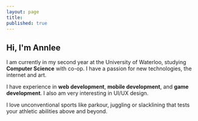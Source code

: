 ```yaml
---
layout: page
title: 
published: true
---
```

Hi, I'm Annlee
--------------
  I am currently in my second year at the University of Waterloo, studying **Computer Science** with co-op. I have a passion for new technologies, the internet and art. 
  
  I have experience in **web development**, **mobile development**, and **game development**. I also am very interesting in UI/UX design. 
  
  I love unconventional sports like parkour, juggling or slacklining that tests your athletic abilities above and beyond. 
  
